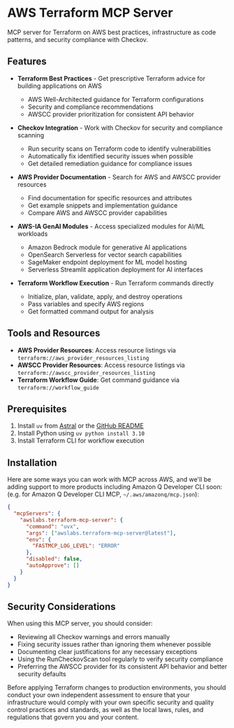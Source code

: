 # AWS Terraform MCP Server

MCP server for Terraform on AWS best practices, infrastructure as code patterns, and security compliance with Checkov.

## Features

- **Terraform Best Practices** - Get prescriptive Terraform advice for building applications on AWS
  - AWS Well-Architected guidance for Terraform configurations
  - Security and compliance recommendations
  - AWSCC provider prioritization for consistent API behavior

- **Checkov Integration** - Work with Checkov for security and compliance scanning
  - Run security scans on Terraform code to identify vulnerabilities
  - Automatically fix identified security issues when possible
  - Get detailed remediation guidance for compliance issues

- **AWS Provider Documentation** - Search for AWS and AWSCC provider resources
  - Find documentation for specific resources and attributes
  - Get example snippets and implementation guidance
  - Compare AWS and AWSCC provider capabilities

- **AWS-IA GenAI Modules** - Access specialized modules for AI/ML workloads
  - Amazon Bedrock module for generative AI applications
  - OpenSearch Serverless for vector search capabilities
  - SageMaker endpoint deployment for ML model hosting
  - Serverless Streamlit application deployment for AI interfaces

- **Terraform Workflow Execution** - Run Terraform commands directly
  - Initialize, plan, validate, apply, and destroy operations
  - Pass variables and specify AWS regions
  - Get formatted command output for analysis

## Tools and Resources

- **AWS Provider Resources**: Access resource listings via `terraform://aws_provider_resources_listing`
- **AWSCC Provider Resources**: Access resource listings via `terraform://awscc_provider_resources_listing`
- **Terraform Workflow Guide**: Get command guidance via `terraform://workflow_guide`

## Prerequisites

1. Install `uv` from [Astral](https://docs.astral.sh/uv/getting-started/installation/) or the [GitHub README](https://github.com/astral-sh/uv#installation)
2. Install Python using `uv python install 3.10`
3. Install Terraform CLI for workflow execution

## Installation

Here are some ways you can work with MCP across AWS, and we'll be adding support to more products including Amazon Q Developer CLI soon: (e.g. for Amazon Q Developer CLI MCP, `~/.aws/amazonq/mcp.json`):

```json
{
  "mcpServers": {
    "awslabs.terraform-mcp-server": {
      "command": "uvx",
      "args": ["awslabs.terraform-mcp-server@latest"],
      "env": {
        "FASTMCP_LOG_LEVEL": "ERROR"
      },
      "disabled": false,
      "autoApprove": []
    }
  }
}
```

## Security Considerations

When using this MCP server, you should consider:

- Reviewing all Checkov warnings and errors manually
- Fixing security issues rather than ignoring them whenever possible
- Documenting clear justifications for any necessary exceptions
- Using the RunCheckovScan tool regularly to verify security compliance
- Preferring the AWSCC provider for its consistent API behavior and better security defaults

Before applying Terraform changes to production environments, you should conduct your own independent assessment to ensure that your infrastructure would comply with your own specific security and quality control practices and standards, as well as the local laws, rules, and regulations that govern you and your content.
